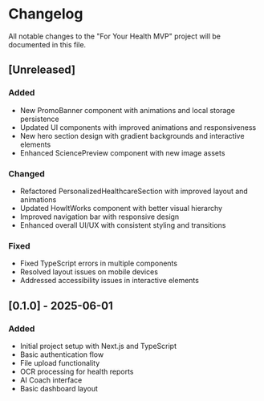 # Changelog

All notable changes to the "For Your Health MVP" project will be documented in this file.

## [Unreleased]

### Added
- New PromoBanner component with animations and local storage persistence
- Updated UI components with improved animations and responsiveness
- New hero section design with gradient backgrounds and interactive elements
- Enhanced SciencePreview component with new image assets

### Changed
- Refactored PersonalizedHealthcareSection with improved layout and animations
- Updated HowItWorks component with better visual hierarchy
- Improved navigation bar with responsive design
- Enhanced overall UI/UX with consistent styling and transitions

### Fixed
- Fixed TypeScript errors in multiple components
- Resolved layout issues on mobile devices
- Addressed accessibility issues in interactive elements

## [0.1.0] - 2025-06-01

### Added
- Initial project setup with Next.js and TypeScript
- Basic authentication flow
- File upload functionality
- OCR processing for health reports
- AI Coach interface
- Basic dashboard layout
